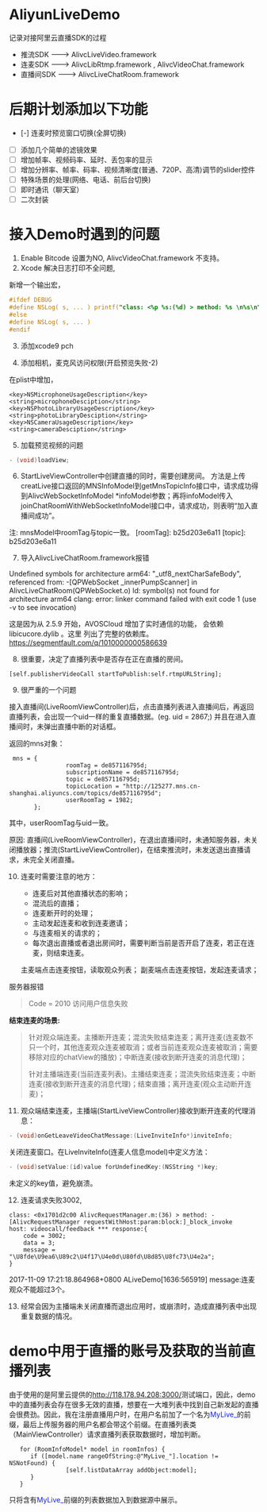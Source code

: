 # AliyunLiveDemo
记录对接阿里云直播SDK的过程

* 推流SDK   ———> AlivcLiveVideo.framework
* 连麦SDK   ———> AlivcLibRtmp.framework , AlivcVideoChat.framework
* 直播间SDK ———> AlivcLiveChatRoom.framework

# 后期计划添加以下功能
- [-] 连麦时预览窗口切换(全屏切换)
- [ ] 添加几个简单的滤镜效果
- [ ] 增加帧率、视频码率、延时、丢包率的显示
- [ ] 增加分辨率、帧率、码率、视频清晰度(普通、720P、高清)调节的slider控件
- [ ] 特殊场景的处理(网络、电话、前后台切换)
- [ ] 即时通讯（聊天室）
- [ ] 二次封装

# 接入Demo时遇到的问题

1.  Enable Bitcode 设置为NO,  AlivcVideoChat.framework 不支持。
2. Xcode 解决日志打印不全问题,

新增一个输出宏，

```objectivec
#ifdef DEBUG
#define NSLog( s, ... ) printf("class: <%p %s:(%d) > method: %s \n%s\n", self, [[[NSString stringWithUTF8String:__FILE__] lastPathComponent] UTF8String], __LINE__, __PRETTY_FUNCTION__, [[NSString stringWithFormat:(s), ##__VA_ARGS__] UTF8String] );
#else
#define NSLog( s, ... )
#endif

```

3.  添加xcode9 pch

4. 添加相机，麦克风访问权限(开启预览失败-2)

在plist中增加，

```
<key>NSMicrophoneUsageDescription</key>
<string>microphoneDesciption</string>
<key>NSPhotoLibraryUsageDescription</key>
<string>photoLibraryDesciption</string>
<key>NSCameraUsageDescription</key>
<string>cameraDesciption</string>
```

5. 加载预览视频的问题

```objectivec
- (void)loadView;

```

6. StartLiveViewController中创建直播的同时，需要创建房间。
方法是上传creatLive接口返回的MNSInfoModel到getMnsTopicInfo接口中，请求成功得到AlivcWebSocketInfoModel *infoModel参数；再将infoModel传入
joinChatRoomWithWebSocketInfoModel接口中，请求成功，则表明“加入直播间成功”。

注: mnsModel中roomTag与topic一致。
   [roomTag]: b25d203e6a11
   [topic]: b25d203e6a11

7. 导入AlivcLiveChatRoom.framework报错

Undefined symbols for architecture arm64:
  "_utf8_nextCharSafeBody", referenced from:
      -[QPWebSocket _innerPumpScanner] in AlivcLiveChatRoom(QPWebSocket.o)
ld: symbol(s) not found for architecture arm64
clang: error: linker command failed with exit code 1 (use -v to see invocation)

这是因为从 2.5.9 开始，AVOSCloud 增加了实时通信的功能， 会依赖 libicucore.dylib 。这里 列出了完整的依赖库。
https://segmentfault.com/q/1010000000586639

8. 很重要，决定了直播列表中是否存在正在直播的房间。

```
[self.publisherVideoCall startToPublish:self.rtmpURLString];

```

9. 很严重的一个问题

接入直播间(LiveRoomViewController)后，点击直播列表进入直播间后，再返回直播列表，会出现一个uid一样的重复直播数据。(eg. uid = 2867;) 并且在进入直播间时，未弹出直播中断的对话框。

返回的mns对象：

```
 mns = {
                roomTag = de857116795d;
                subscriptionName = de857116795d;
                topic = de857116795d;
                topicLocation = "http://125277.mns.cn-shanghai.aliyuncs.com/topics/de857116795d";
                userRoomTag = 1982;
       };
```

其中，userRoomTag与uid一致。

原因:  直播间(LiveRoomViewController)，在退出直播间时，未通知服务器，未关闭播放器；推流(StartLiveViewController)，在结束推流时，未发送退出直播请求，未完全关闭直播。

10. 连麦时需要注意的地方： 
    * 连麦后对其他直播状态的影响；
    * 混流后的直播；
    * 连麦断开时的处理；
    * 主动发起连麦和收到连麦邀请；
    * 与连麦相关的请求的；
    * 每次退出直播或者退出房间时，需要判断当前是否开启了连麦，若正在连麦，则结束连麦。
    
    主麦端点击连麦按钮，读取观众列表；
    副麦端点击连麦按钮，发起连麦请求；
    
   服务器报错
   
>  Code = 2010
   访问用户信息失败
   
**结束连麦的场景:**

> 针对观众端连麦。主播断开连麦；混流失败结束连麦；离开连麦(连麦数不只一个时，其他连麦观众连麦被取消；或者当前连麦观众连麦被取消；需要移除对应的chatView的播放)；中断连麦(接收到断开连麦的消息代理)；
> 
> 针对主播端连麦(当前连麦列表)。主播结束连麦；混流失败结束连麦；中断连麦(接收到断开连麦的消息代理)；结束直播；离开连麦(观众主动断开连麦)；

11. 观众端结束连麦，主播端(StartLiveViewController)接收到断开连麦的代理消息：

```objectivec
- (void)onGetLeaveVideoChatMessage:(LiveInviteInfo*)inviteInfo;
```
关闭连麦窗口。在LiveInviteInfo(连麦人信息model)中定义方法：

```objectivec
- (void)setValue:(id)value forUndefinedKey:(NSString *)key;
```
未定义的key值，避免崩溃。

12. 连麦请求失败3002,

```
class: <0x1701d2c00 AlivcRequestManager.m:(36) > method: -[AlivcRequestManager requestWithHost:param:block:]_block_invoke 
host: videocall/feedback *** response:{
    code = 3002;
    data = 3;
    message = "\U8fde\U9ea6\U89c2\U4f17\U4e0d\U80fd\U8d85\U8fc73\U4e2a";
}
```

2017-11-09 17:21:18.864968+0800 ALiveDemo[1636:565919] message:连麦观众不能超过3个。

13. 经常会因为主播端未关闭直播而退出应用时，或崩溃时，造成直播列表中出现重复数据的情况。

# demo中用于直播的账号及获取的当前直播列表

由于使用的是阿里云提供的<font color="1122ee">http://118.178.94.208:3000/</font>测试端口，因此，demo中的直播列表会存在很多无效的直播，想要在一大堆列表中找到自己新发起的直播会很费劲。因此，我在注册直播用户时，在用户名前加了一个名为<font color="1122ee">MyLive_</font>的前缀，最后上传服务器的用户名都会带这个前缀。在直播列表类（MainViewController）请求直播列表获取数据时，增加判断。

```
   for (RoomInfoModel* model in roomInfos) {
      if ([model.name rangeOfString:@"MyLive_"].location != NSNotFound) {
                [self.listDataArray addObject:model];
      }
   }
```

只将含有<font color="1122ee">MyLive_</font>前缀的列表数据加入到数据源中展示。
